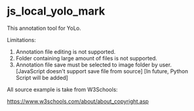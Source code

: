 # js_local_yolo_mark
This annotation tool for YoLo.

Limitations:
1. Annotation file editing is not supported.
2. Folder containing large amount of files is not supported.
3. Annotation file save must be selected to image folder by user.
   [JavaScript doesn't support save file from source]
   [In future, Python Script will be added]

All source example is take from W3Schools:

https://www.w3schools.com/about/about_copyright.asp
